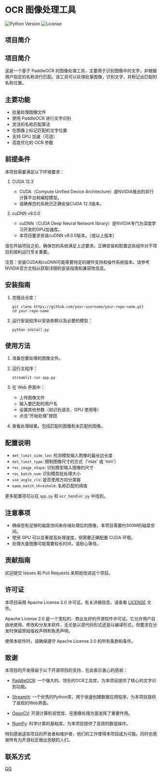 # OCR 图像处理工具

![Python Version](https://img.shields.io/badge/python-3.12.x-blue.svg)
![License](https://img.shields.io/badge/license-Apache%202.0-green.svg)

## 项目简介

## 项目简介

这是一个基于 PaddleOCR 的图像处理工具，主要用于识别图像中的文字，并根据用户指定的名称进行匹配。该工具可以处理批量图像，识别文字，并标记出匹配的名称位置。

## 主要功能

- 批量处理图像文件
- 使用 PaddleOCR 进行文字识别
- 灵活的名称匹配算法
- 在图像上标记匹配的文字位置
- 支持 GPU 加速（可选）
- 高度优化的 OCR 参数

## 前提条件

本项目需要满足以下环境要求：

1. CUDA 12.3
   - CUDA（Compute Unified Device Architecture）是NVIDIA推出的并行计算平台和编程模型。
   - 请确保您的系统已正确安装CUDA 12.3版本。

2. cuDNN v9.0.0
   - cuDNN（CUDA Deep Neural Network library）是NVIDIA专门为深度学习开发的GPU加速库。
   - 本项目要求安装cuDNN v9.0.0版本。（或以上版本）

请在开始项目之前，确保您的系统满足上述要求。正确安装和配置这些组件对于项目的顺利运行至关重要。

注意：安装CUDA和cuDNN可能需要特定的硬件支持和操作系统版本。请参考NVIDIA官方文档以获取详细的安装指南和兼容性信息。


## 安装指南

1. 克隆此仓库：
   ```
   git clone https://github.com/your-username/your-repo-name.git
   cd your-repo-name
   ```

2. 运行安装程序以安装依赖以及必要的模型：
   ```
   python install.py
   ```

## 使用方法

1. 准备您要处理的图像文件。

2. 运行主程序：
   ```
   streamlit run app.py
   ```

3. 在 Web 界面中：
   - 上传图像文件
   - 输入要匹配的用户名
   - 设置其他参数（如识别语言、GPU 使用等）
   - 点击"开始处理"按钮

4. 查看处理结果，包括匹配的图像和未匹配的图像。

## 配置说明

- `det_limit_side_len`: 检测模型输入图像的最长边长度
- `det_limit_type`: 限制图像尺寸的方式（'max' 或 'min'）
- `rec_image_shape`: 识别模型输入图像的尺寸
- `rec_batch_num`: 识别模型批处理大小
- `use_angle_cls`: 是否使用方向分类器
- `name_match_threshold`: 名称匹配的阈值

更多配置项可以在 `app.py` 和 `ocr_handler.py` 中找到。

## 注意事项

- 确保您有足够的磁盘空间来存储处理后的图像，本项目需要约300M的磁盘空间。
- 使用 GPU 可以显著提高处理速度，但需要正确配置 CUDA 环境。
- 处理大量图像可能需要较长时间，请耐心等待。

## 贡献指南

欢迎提交 Issues 和 Pull Requests 来帮助改进这个项目。

## 许可证

本项目采用 Apache License 2.0 许可证。有关详细信息，请查看 [LICENSE](LICENSE) 文件。

Apache License 2.0 是一个宽松的、商业友好的开源软件许可证。它允许用户自由地使用、修改和分发本软件，无论是以源代码形式还是以编译形式，但要求在分发时保留原始版权声明和免责声明。

使用本软件时，请确保遵守 Apache License 2.0 的所有条款和条件。


## 致谢

本项目的开发得益于以下开源项目的支持，在此表示衷心的感谢：

- [PaddleOCR](https://github.com/PaddlePaddle/PaddleOCR): 一个强大的、领先的OCR工具库，为本项目提供了核心的文字识别功能。

- [Streamlit](https://streamlit.io/): 一个优秀的Python库，用于快速创建数据应用程序，为本项目提供了直观的Web界面。

- [OpenCV](https://opencv.org/): 开源计算机视觉库，在图像处理方面发挥了重要作用。

- [NumPy](https://numpy.org/): 科学计算的基础库，为本项目提供了高效的数组操作。


特别感谢这些项目的开发者和维护者，他们的工作使得本项目成为可能。同时也感谢所有为开源社区做出贡献的人们。



## 联系方式

[QQ](http://wpa.qq.com/msgrd?v=3&uin=2692290472&site=qq&menu=yes)

